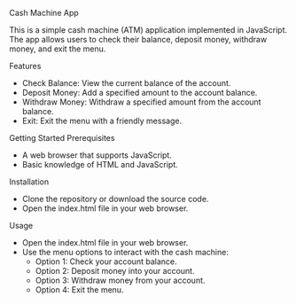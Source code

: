 Cash Machine App

This is a simple cash machine (ATM) application implemented in JavaScript. The app allows users to check their balance, deposit money, withdraw money, and exit the menu.

Features
- Check Balance: View the current balance of the account.
- Deposit Money: Add a specified amount to the account balance.
- Withdraw Money: Withdraw a specified amount from the account balance.
- Exit: Exit the menu with a friendly message.

Getting Started
Prerequisites
- A web browser that supports JavaScript.
- Basic knowledge of HTML and JavaScript.

Installation
- Clone the repository or download the source code.
- Open the index.html file in your web browser.

Usage
- Open the index.html file in your web browser.
- Use the menu options to interact with the cash machine:
    - Option 1: Check your account balance.
    - Option 2: Deposit money into your account.
    - Option 3: Withdraw money from your account.
    - Option 4: Exit the menu.

